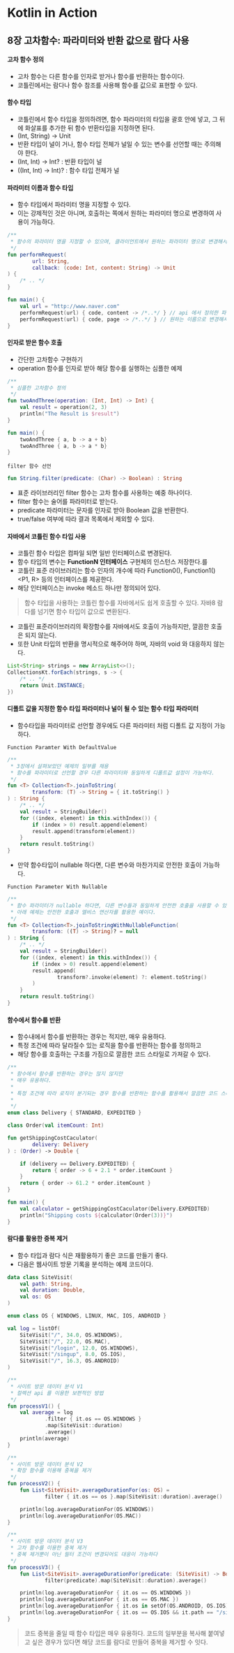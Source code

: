 # Kotlin in Action

## 8장 고차함수: 파라미터와 반환 값으로 람다 사용


#### 고차 함수 정의
- 고차 함수는 다른 함수를 인자로 받거나 함수를 반환하는 함수이다.
- 코틀린에서는 람다나 함수 참조를 사용해 함수를 값으로 표현할 수 있다.

#### 함수 타입
- 코틀린에서 함수 타입을 정의하려면, 함수 파라미터의 타입을 괄호 안에 넣고, 그 뒤에 화살표를 추가한 뒤 함수 반환타입을 지정하면 된다.
- (Int, String) -> Unit
- 반환 타입이 널이 거나, 함수 타입 전체가 널일 수 있는 변수를 선언할 때는 주의해야 한다.
- (Int, Int) -> Int? : 반환 타입이 널
- ((Int, Int) -> Int)? : 함수 타입 전체가 널

#### 파라미터 이름과 함수 타입
- 함수 타입에서 파라미터 명을 지정할 수 있다.
- 이는 강제적인 것은 아니며, 호출하는 쪽에서 원하는 파라미터 명으로 변경하여 사용이 가능하다.
```kotlin
/**
 * 함수의 파라미터 명을 지정할 수 있으며, 클라이언트에서 원하는 파라미터 명으로 변경해서 사용이 가능하다.
 */
fun performRequest(
        url: String,
        callback: (code: Int, content: String) -> Unit
) {
    /* .. */
}

fun main() {
    val url = "http://www.naver.com"
    performRequest(url) { code, content -> /*..*/ } // api 에서 정의한 파라미터 명을 사용
    performRequest(url) { code, page -> /*..*/ } // 원하는 이름으로 변경해서 사용 가능
}
```

#### 인자로 받은 함수 호출
- 간단한 고차함수 구현하기
- operation 함수를 인자로 받아 해당 함수를 실행하는 심플한 예제
```kotlin
/**
 * 심플한 고차함수 정의
 */
fun twoAndThree(operation: (Int, Int) -> Int) {
    val result = operation(2, 3)
    println("The Result is $result")
}

fun main() {
    twoAndThree { a, b -> a + b}
    twoAndThree { a, b -> a * b}
}
```

`filter 함수 선언`
```kotlin
fun String.filter(predicate: (Char) -> Boolean) : String
```
- 표준 라이브러리인 filter 함수는 고차 함수를 사용하는 예중 하나이다.
- filter 함수는 술어를 파라미터로 받는다.
- predicate 파라미터는 문자를 인자로 받아 Boolean 값을 반환한다.
- true/false 여부에 따라 결과 목록에서 제외할 수 있다.

#### 자바에서 코틀린 함수 타입 사용
- 코틀린 함수 타입은 컴파일 되면 일반 인터페이스로 변경된다.
- 함수 타입의 변수는 **FunctionN 인터페이스** 구현체의 인스턴스 저장한다.를
- 코틀린 표준 라이브러리는 함수 인자의 개수에 따라 Function0()<R>, Function1()<P1, R> 등의 인터페이스를 제공한다.
- 해당 인터페이스는 invoke 메소드 하나만 정의되어 있다.

> 함수 타입을 사용하는 코틀린 함수를 자바에서도 쉽게 호출할 수 있다.
> 자바8 람다를 넘기면 함수 타입이 값으로 변환된다.

- 코틀린 표준라이브러리의 확장함수를 자바에서도 호출이 가능하지만, 깔끔한 호출은 되지 않는다.
- 또한 Unit 타입의 반환을 명시적으로 해주어야 하며, 자바의 void 와 대응하지 않는다.
```java
List<String> strings = new ArrayList<>();
CollectionsKt.forEach(strings, s -> {
    /* .. */
    return Unit.INSTANCE;
})
```

#### 디폴트 값을 지정한 함수 타입 파라미터나 널이 될 수 있는 함수 타입 파라미터
- 함수타입을 파라미터로 선언할 경우에도 다른 파라미터 처럼 디폴트 값 지정이 가능하다.

`Function Paramter With DefaultValue`
```kotlin
/**
 * 3장에서 살펴보았던 예제의 일부를 채용
 * 함수를 파라미터로 선언할 경우 다른 파라미터와 동일하게 디폴트값 설정이 가능하다.
 */
fun <T> Collection<T>.joinToString(
        transform: (T) -> String = { it.toString() }
) : String {
    /* .. */
    val result = StringBuilder()
    for ((index, element) in this.withIndex()) {
        if (index > 0) result.append(element)
        result.append(transform(element))
    }
    return result.toString()
}
```

- 만약 함수타입이 nullable 하다면, 다른 변수와 마찬가지로 안전한 호출이 가능하다.

`Function Parameter With Nullable`
```kotlin
/**
 * 함수 파라미터가 nullable 하다면, 다른 변수들과 동일하게 안전한 호출을 사용할 수 있다.
 * 아래 예제는 안전한 호출과 엘비스 연산자를 활용한 예이다.
 */
fun <T> Collection<T>.joinToStringWithNullableFunction(
        transform: ((T) -> String)? = null
) : String {
    /* .. */
    val result = StringBuilder()
    for ((index, element) in this.withIndex()) {
        if (index > 0) result.append(element)
        result.append(
                transform?.invoke(element) ?: element.toString()
        )
    }
    return result.toString()
}
```

#### 함수에서 함수를 반환
- 함수내에서 함수를 반환하는 경우는 적지만, 매우 유용하다.
- 특정 조건에 따라 달라질수 있는 로직을 함수를 반환하는 함수를 정의하고
- 해당 함수를 호출하는 구조를 가짐으로 깔끔한 코드 스타일로 가져갈 수 있다.

```kotlin
/**
 * 함수에서 함수를 반환하는 경우는 많지 않지만
 * 매우 유용하다.
 *
 * 특정 조건에 따라 로직이 분기되는 경우 함수를 반환하는 함수를 활용해서 깔끔한 코드 스타일로 가져갈 수 있다.
 *
 */
enum class Delivery { STANDARD, EXPEDITED }

class Order(val itemCount: Int)

fun getShippingCostCaculator(
        delivery: Delivery
) : (Order) -> Double {

    if (delivery == Delivery.EXPEDITED) {
        return { order -> 6 + 2.1 * order.itemCount }
    }
    return { order -> 61.2 * order.itemCount }
}

fun main() {
    val calculator = getShippingCostCaculator(Delivery.EXPEDITED)
    println("Shipping costs ${calculator(Order(3))}")
}
```

#### 람다를 활용한 중복 제거
- 함수 타입과 람다 식은 재활용하기 좋은 코드를 만들기 좋다.
- 다음은 웹사이트 방문 기록을 분석하는 예제 코드이다. 

```kotlin
data class SiteVisit(
    val path: String,
    val duration: Double,
    val os: OS
)

enum class OS { WINDOWS, LINUX, MAC, IOS, ANDROID }

val log = listOf(
    SiteVisit("/", 34.0, OS.WINDOWS),
    SiteVisit("/", 22.0, OS.MAC),
    SiteVisit("/login", 12.0, OS.WINDOWS),
    SiteVisit("/singup", 8.0, OS.IOS),
    SiteVisit("/", 16.3, OS.ANDROID)
)

/**
 * 사이트 방문 데이터 분석 V1
 * 컬렉션 api 를 이용한 보편적인 방법
 */
fun processV1() {
    val average = log
            .filter { it.os == OS.WINDOWS }
            .map(SiteVisit::duration)
            .average()
    println(average)
}

/**
 * 사이트 방문 데이터 분석 V2
 * 확장 함수를 이용해 중복을 제거
 */
fun processV2() {
    fun List<SiteVisit>.averageDurationFor(os: OS) =
            filter { it.os == os }.map(SiteVisit::duration).average()

    println(log.averageDurationFor(OS.WINDOWS))
    println(log.averageDurationFor(OS.MAC))
}

/**
 * 사이트 방문 데이터 분석 V3
 * 고차 함수를 이용한 중복 제거
 * 중복 제거뿐이 아닌 필터 조건이 변경되어도 대응이 가능하다
 */
fun processV3() {
    fun List<SiteVisit>.averageDurationFor(predicate: (SiteVisit) -> Boolean) =
            filter(predicate).map(SiteVisit::duration).average()

    println(log.averageDurationFor { it.os == OS.WINDOWS })
    println(log.averageDurationFor { it.os == OS.MAC })
    println(log.averageDurationFor { it.os in setOf(OS.ANDROID, OS.IOS) })
    println(log.averageDurationFor { it.os == OS.IOS && it.path == "/signup" })
}
```

> 코드 중복을 줄일 때 함수 타입은 매우 유용하다.
> 코드의 일부분을 복사해 붙여넣고 싶은 경우가 있다면 해당 코드를 람다로 만들어 중복을 제거할 수 잇다.